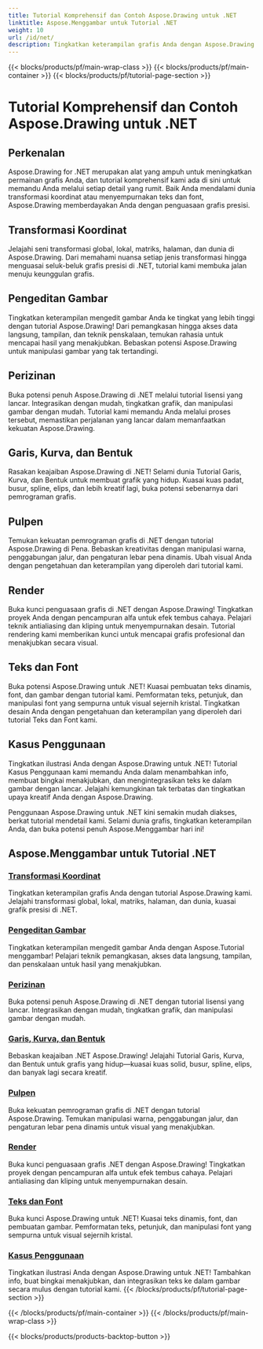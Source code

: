 ```yaml
---
title: Tutorial Komprehensif dan Contoh Aspose.Drawing untuk .NET
linktitle: Aspose.Menggambar untuk Tutorial .NET
weight: 10
url: /id/net/
description: Tingkatkan keterampilan grafis Anda dengan Aspose.Drawing untuk .NET! Dari transformasi koordinat yang tepat hingga teks dan font dinamis, tutorial kami membuka potensi grafis sepenuhnya.
---
```


{{< blocks/products/pf/main-wrap-class >}}
{{< blocks/products/pf/main-container >}}
{{< blocks/products/pf/tutorial-page-section >}}

# Tutorial Komprehensif dan Contoh Aspose.Drawing untuk .NET


## Perkenalan

Aspose.Drawing for .NET merupakan alat yang ampuh untuk meningkatkan permainan grafis Anda, dan tutorial komprehensif kami ada di sini untuk memandu Anda melalui setiap detail yang rumit. Baik Anda mendalami dunia transformasi koordinat atau menyempurnakan teks dan font, Aspose.Drawing memberdayakan Anda dengan penguasaan grafis presisi.

## Transformasi Koordinat
Jelajahi seni transformasi global, lokal, matriks, halaman, dan dunia di Aspose.Drawing. Dari memahami nuansa setiap jenis transformasi hingga menguasai seluk-beluk grafis presisi di .NET, tutorial kami membuka jalan menuju keunggulan grafis.

## Pengeditan Gambar
Tingkatkan keterampilan mengedit gambar Anda ke tingkat yang lebih tinggi dengan tutorial Aspose.Drawing! Dari pemangkasan hingga akses data langsung, tampilan, dan teknik penskalaan, temukan rahasia untuk mencapai hasil yang menakjubkan. Bebaskan potensi Aspose.Drawing untuk manipulasi gambar yang tak tertandingi.

## Perizinan
Buka potensi penuh Aspose.Drawing di .NET melalui tutorial lisensi yang lancar. Integrasikan dengan mudah, tingkatkan grafik, dan manipulasi gambar dengan mudah. Tutorial kami memandu Anda melalui proses tersebut, memastikan perjalanan yang lancar dalam memanfaatkan kekuatan Aspose.Drawing.

## Garis, Kurva, dan Bentuk
Rasakan keajaiban Aspose.Drawing di .NET! Selami dunia Tutorial Garis, Kurva, dan Bentuk untuk membuat grafik yang hidup. Kuasai kuas padat, busur, spline, elips, dan lebih kreatif lagi, buka potensi sebenarnya dari pemrograman grafis.

## Pulpen
Temukan kekuatan pemrograman grafis di .NET dengan tutorial Aspose.Drawing di Pena. Bebaskan kreativitas dengan manipulasi warna, penggabungan jalur, dan pengaturan lebar pena dinamis. Ubah visual Anda dengan pengetahuan dan keterampilan yang diperoleh dari tutorial kami.

## Render
Buka kunci penguasaan grafis di .NET dengan Aspose.Drawing! Tingkatkan proyek Anda dengan pencampuran alfa untuk efek tembus cahaya. Pelajari teknik antialiasing dan kliping untuk menyempurnakan desain. Tutorial rendering kami memberikan kunci untuk mencapai grafis profesional dan menakjubkan secara visual.

## Teks dan Font
Buka potensi Aspose.Drawing untuk .NET! Kuasai pembuatan teks dinamis, font, dan gambar dengan tutorial kami. Pemformatan teks, petunjuk, dan manipulasi font yang sempurna untuk visual sejernih kristal. Tingkatkan desain Anda dengan pengetahuan dan keterampilan yang diperoleh dari tutorial Teks dan Font kami.

## Kasus Penggunaan
Tingkatkan ilustrasi Anda dengan Aspose.Drawing untuk .NET! Tutorial Kasus Penggunaan kami memandu Anda dalam menambahkan info, membuat bingkai menakjubkan, dan mengintegrasikan teks ke dalam gambar dengan lancar. Jelajahi kemungkinan tak terbatas dan tingkatkan upaya kreatif Anda dengan Aspose.Drawing.

Penggunaan Aspose.Drawing untuk .NET kini semakin mudah diakses, berkat tutorial mendetail kami. Selami dunia grafis, tingkatkan keterampilan Anda, dan buka potensi penuh Aspose.Menggambar hari ini!

## Aspose.Menggambar untuk Tutorial .NET
### [Transformasi Koordinat](./coordinate-transformations/)
Tingkatkan keterampilan grafis Anda dengan tutorial Aspose.Drawing kami. Jelajahi transformasi global, lokal, matriks, halaman, dan dunia, kuasai grafik presisi di .NET.
### [Pengeditan Gambar](./image-editing/)
Tingkatkan keterampilan mengedit gambar Anda dengan Aspose.Tutorial menggambar! Pelajari teknik pemangkasan, akses data langsung, tampilan, dan penskalaan untuk hasil yang menakjubkan.
### [Perizinan](./licensing/)
Buka potensi penuh Aspose.Drawing di .NET dengan tutorial lisensi yang lancar. Integrasikan dengan mudah, tingkatkan grafik, dan manipulasi gambar dengan mudah.
### [Garis, Kurva, dan Bentuk](./lines-curves-and-shapes/)
Bebaskan keajaiban .NET Aspose.Drawing! Jelajahi Tutorial Garis, Kurva, dan Bentuk untuk grafis yang hidup—kuasai kuas solid, busur, spline, elips, dan banyak lagi secara kreatif.
### [Pulpen](./pens/)
Buka kekuatan pemrograman grafis di .NET dengan tutorial Aspose.Drawing. Temukan manipulasi warna, penggabungan jalur, dan pengaturan lebar pena dinamis untuk visual yang menakjubkan.
### [Render](./rendering/)
Buka kunci penguasaan grafis .NET dengan Aspose.Drawing! Tingkatkan proyek dengan pencampuran alfa untuk efek tembus cahaya. Pelajari antialiasing dan kliping untuk menyempurnakan desain.
### [Teks dan Font](./text-and-fonts/)
Buka kunci Aspose.Drawing untuk .NET! Kuasai teks dinamis, font, dan pembuatan gambar. Pemformatan teks, petunjuk, dan manipulasi font yang sempurna untuk visual sejernih kristal.
### [Kasus Penggunaan](./use-cases/)
Tingkatkan ilustrasi Anda dengan Aspose.Drawing untuk .NET! Tambahkan info, buat bingkai menakjubkan, dan integrasikan teks ke dalam gambar secara mulus dengan tutorial kami.
{{< /blocks/products/pf/tutorial-page-section >}}

{{< /blocks/products/pf/main-container >}}
{{< /blocks/products/pf/main-wrap-class >}}

{{< blocks/products/products-backtop-button >}}
